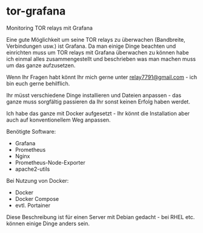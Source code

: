 # tor-grafana
Monitoring TOR relays mit Grafana


Eine gute Möglichkeit um seine TOR relays zu überwachen (Bandbreite, Verbindungen usw.) ist Grafana. 
Da man einige Dinge beachten und einrichten muss um TOR relays mit Grafana überwachen zu können habe ich einmal alles zusammengestellt und beschrieben was man machen muss um das ganze aufzusetzen. 

Wenn Ihr Fragen habt könnt Ihr mich gerne unter relay7791@gmail.com - ich bin euch gerne behilflich. 

Ihr müsst verschiedene Dinge installieren und Dateien anpassen - das ganze muss sorgfältig passieren da Ihr sonst keinen Erfolg haben werdet. 

Ich habe das ganze mit Docker aufgesetzt - Ihr könnt die Installation aber auch auf konventionellem Weg anpassen. 

Benötigte Software: 

- Grafana
- Prometheus
- Nginx
- Prometheus-Node-Exporter
- apache2-utils

Bei Nutzung von Docker: 

- Docker
- Docker Compose 
- evtl. Portainer


Diese Beschreibung ist für einen Server mit Debian gedacht - bei RHEL etc. können einige Dinge anders sein. 
